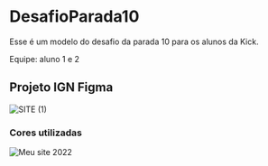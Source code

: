 # DesafioParada10
Esse é um modelo do desafio da parada 10 para os alunos da Kick.

Equipe: aluno 1 e 2 

## Projeto IGN Figma
![SITE (1)](https://user-images.githubusercontent.com/24756809/170147535-e745cb53-4f64-4184-bd5b-ac3f43bd6d42.png)

### Cores utilizadas
![Meu site 2022](https://user-images.githubusercontent.com/24756809/169300326-2ef4f1d3-aa44-4b32-9df4-020a885298e7.png)
